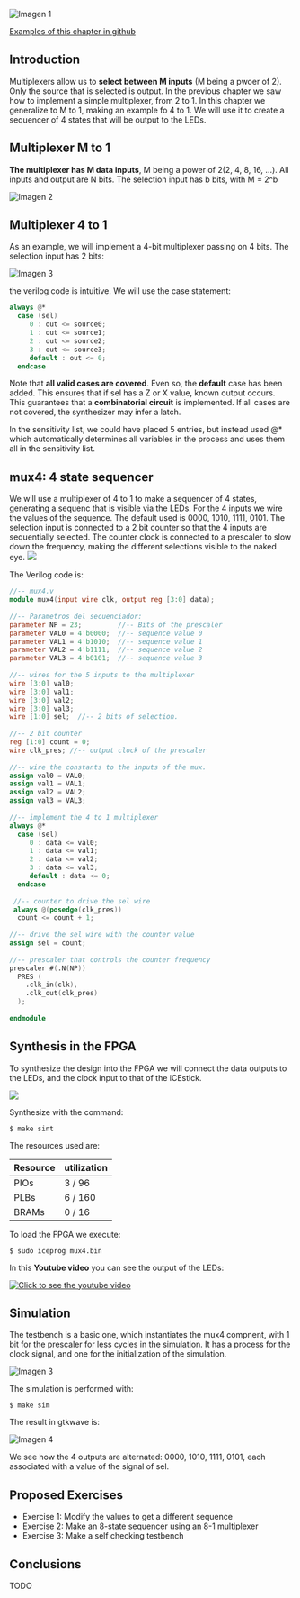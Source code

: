 ![Imagen 1](https://github.com/Obijuan/open-fpga-verilog-tutorial/raw/master/tutorial/ICESTICK/T12-mux-4-1/images/mux4-1.png)

[Examples of this chapter in github](https://github.com/Obijuan/open-fpga-verilog-tutorial/tree/master/tutorial/ICESTICK/T12-mux-4-1)

## Introduction
Multiplexers allow us to **select between M inputs** (M being a pwoer of 2). Only the source that is selected is output. In the previous chapter we saw how to implement a simple multiplexer, from 2 to 1. In this chapter we generalize to M to 1, making an example fo 4 to 1. We will use it to create a sequencer of 4 states that will be output to the LEDs. 

## Multiplexer M to 1
**The multiplexer has M data inputs**, M being a power of 2(2, 4, 8, 16, ...). All inputs and output are N bits. The selection input has b bits, with M = 2^b 

![Imagen 2](https://github.com/Obijuan/open-fpga-verilog-tutorial/raw/master/tutorial/ICESTICK/T12-mux-4-1/images/mux4-2.png)

## Multiplexer 4 to 1

As an example, we will implement a 4-bit multiplexer passing on 4 bits. The selection input has 2 bits: 

![Imagen 3](https://github.com/Obijuan/open-fpga-verilog-tutorial/raw/master/tutorial/ICESTICK/T12-mux-4-1/images/mux4-3.png)

the verilog code is intuitive. We will use the case statement: 

```verilog
always @*
  case (sel)
     0 : out <= source0;
     1 : out <= source1;
     2 : out <= source2;
     3 : out <= source3;
     default : out <= 0;
  endcase
```

Note that **all valid cases are covered**. Even so, the **default** case has been added. This ensures that if sel has a Z or X value, known output occurs. This guarantees that a **combinatorial circuit** is implemented. If all cases are not covered, the synthesizer may infer a latch. 

In the sensitivity list, we could have placed 5 entries, but instead used @* which automatically determines all variables in the process and uses them all in the sensitivity list. 

## mux4: 4 state sequencer 
We will use a multiplexer of 4 to 1 to make a sequencer of 4 states, generating a sequenc that is visible via the LEDs. For the 4 inputs we wire the values of the sequence. The default used is 0000, 1010, 1111, 0101. The selection input is connected to a 2 bit counter so that the 4 inputs are sequentially selected. The counter clock is connected to a prescaler to slow down the frequency, making the different selections visible to the naked eye. 
![](https://github.com/Obijuan/open-fpga-verilog-tutorial/raw/master/tutorial/ICESTICK/T12-mux-4-1/images/mux4-4.png)

The Verilog code is:

```verilog
//-- mux4.v
module mux4(input wire clk, output reg [3:0] data);
    
//-- Parametros del secuenciador:
parameter NP = 23;         //-- Bits of the prescaler
parameter VAL0 = 4'b0000;  //-- sequence value 0
parameter VAL1 = 4'b1010;  //-- sequence value 1
parameter VAL2 = 4'b1111;  //-- sequence value 2
parameter VAL3 = 4'b0101;  //-- sequence value 3
    
//-- wires for the 5 inputs to the multiplexer
wire [3:0] val0;
wire [3:0] val1;
wire [3:0] val2;
wire [3:0] val3;
wire [1:0] sel;  //-- 2 bits of selection. 
    
//-- 2 bit counter
reg [1:0] count = 0;
wire clk_pres; //-- output clock of the prescaler 
    
//-- wire the constants to the inputs of the mux. 
assign val0 = VAL0;
assign val1 = VAL1;
assign val2 = VAL2;
assign val3 = VAL3;
    
//-- implement the 4 to 1 multiplexer 
always @*
  case (sel)
     0 : data <= val0;
     1 : data <= val1;
     2 : data <= val2;
     3 : data <= val3;
     default : data <= 0;
  endcase
    
 //-- counter to drive the sel wire 
 always @(posedge(clk_pres))
  count <= count + 1;
     
//-- drive the sel wire with the counter value
assign sel = count;
    
//-- prescaler that controls the counter frequency
prescaler #(.N(NP))
  PRES (
    .clk_in(clk),
    .clk_out(clk_pres)
  );
    
endmodule
```


## Synthesis in the FPGA 

To synthesize the design into the FPGA we will connect the data outputs to the LEDs, and the clock input to that of the iCEstick. 

![](https://github.com/Obijuan/open-fpga-verilog-tutorial/raw/master/tutorial/ICESTICK/T12-mux-4-1/images/mux4-1.png)

Synthesize with the command: 

    $ make sint

The resources used are:

| Resource | utilization
|----------|-----------
|PIOs      | 3 / 96
|PLBs      | 6 / 160
|BRAMs     | 0 / 16

To load the FPGA we execute:

    $ sudo iceprog mux4.bin

In this **Youtube video** you can see the output of the LEDs:

[![Click to see the youtube video](http://img.youtube.com/vi/6z3PyGcX_eg/0.jpg)](https://www.youtube.com/watch?v=6z3PyGcX_eg)

## Simulation
The testbench is a basic one, which instantiates the mux4 compnent, with 1 bit for the prescaler for less cycles in the simulation. It has a process for the clock signal, and one for the initialization of the simulation. 

![Imagen 3](https://github.com/Obijuan/open-fpga-verilog-tutorial/raw/master/tutorial/ICESTICK/T12-mux-4-1/images/mux4-5.png)

The simulation is performed with: 

    $ make sim

The result in gtkwave is:

![Imagen 4](https://github.com/Obijuan/open-fpga-verilog-tutorial/raw/master/tutorial/ICESTICK/T12-mux-4-1/images/T12-mux4-sim-1.png)

We see how the 4 outputs are alternated: 0000, 1010, 1111, 0101, each associated with a value of the signal of sel. 

## Proposed Exercises
* Exercise 1: Modify the values to get a different sequence
* Exercise 2: Make an 8-state sequencer using an 8-1 multiplexer
* Exercise 3: Make a self checking testbench
## Conclusions
TODO